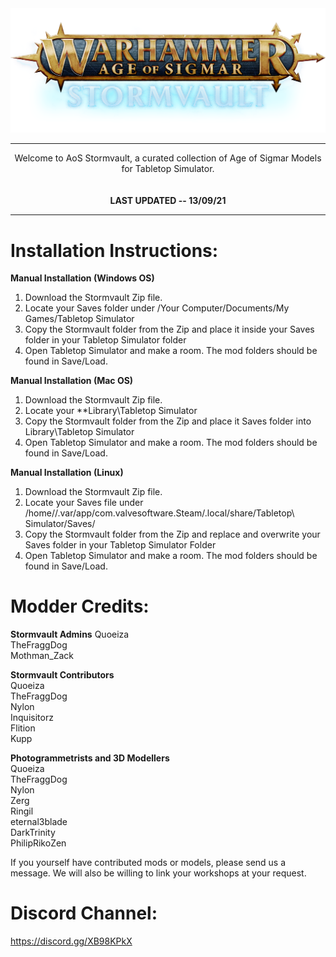<div align="center">
  <img src="https://raw.githubusercontent.com/AoS-TTS/Stormvault/main/stormvault_logo.png">
  <hr style="height:1px;border:center;;" />
</div>
<div align="center">

Welcome to AoS Stormvault, a curated collection of Age of Sigmar Models for Tabletop Simulator.<br/>
<br/>  
<b>LAST UPDATED -- 13/09/21</b>
</div>
<hr style="height:1px;border:center;;" />

# Installation Instructions:

**Manual Installation (Windows OS)**
1. Download the Stormvault Zip file.
2. Locate your Saves folder under /Your Computer/Documents/My Games/Tabletop Simulator
3. Copy the Stormvault folder from the Zip and place it inside your Saves folder in your Tabletop Simulator folder
4. Open Tabletop Simulator and make a room. The mod folders should be found in Save/Load.

**Manual Installation (Mac OS)**

1. Download the Stormvault Zip file.
2. Locate your **Library\Tabletop Simulator
3. Copy the Stormvault folder from the Zip and place it Saves folder into Library\Tabletop Simulator
4. Open Tabletop Simulator and make a room. The mod folders should be found in Save/Load.

**Manual Installation (Linux)**
1. Download the Stormvault Zip file.
2. Locate your Saves file under /home/<username>/.var/app/com.valvesoftware.Steam/.local/share/Tabletop\ Simulator/Saves/
3. Copy the Stormvault folder from the Zip and replace and overwrite your Saves folder in your Tabletop Simulator Folder
4. Open Tabletop Simulator and make a room. The mod folders should be found in Save/Load.


# Modder Credits:<br/>
**Stormvault Admins**
  Quoeiza<br/> 
  TheFraggDog<br/> 
  Mothman_Zack<br/> 
  
**Stormvault Contributors**<br/>
  Quoeiza<br/> 
  TheFraggDog<br/> 
  Nylon<br/> 
  Inquisitorz<br/> 
  Flition<br/> 
  Kupp<br/> 
  
**Photogrammetrists and 3D Modellers**<br/>
  Quoeiza<br/> 
  TheFraggDog<br/> 
  Nylon<br/> 
  Zerg<br/> 
  Ringil<br/> 
  eternal3blade<br/> 
  DarkTrinity<br/> 
  PhilipRikoZen<br/> 

If you yourself have contributed mods or models, please send us a message. We will also be willing to link your workshops at your request.

# Discord Channel:  
  
  https://discord.gg/XB98KPkX
